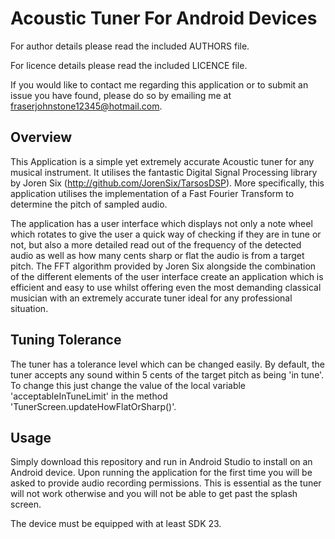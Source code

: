 # Acoustic Tuner For Android Devices

For author details please read the included AUTHORS file. 

For licence details please read the included LICENCE file.

If you would like to contact me regarding this application or to submit an issue you have found, please 
do so by emailing me at fraserjohnstone12345@hotmail.com.

## Overview

This Application is a simple yet extremely accurate Acoustic tuner for any musical instrument. It utilises
the fantastic Digital Signal Processing library by Joren Six (http://github.com/JorenSix/TarsosDSP). 
More specifically, this application utilises the implementation of a Fast Fourier Transform to
determine the pitch of sampled audio.

The application has a user interface which displays not only a note wheel which rotates to give the
user a quick way of checking if they are in tune or not, but also a more detailed read out of the
frequency of the detected audio as well as how many cents sharp or flat the audio is from a target
pitch. The FFT algorithm provided by Joren Six alongside the combination of the different elements 
of the user interface create an application which is efficient and easy to use whilst offering even the 
most demanding classical musician with an extremely accurate tuner ideal for any professional situation.

## Tuning Tolerance

The tuner has a tolerance level which can be changed easily. By default, the tuner accepts any sound
within 5 cents of the target pitch as being 'in tune'. To change this just change the value of the local
variable 'acceptableInTuneLimit' in the method 'TunerScreen.updateHowFlatOrSharp()'.

## Usage

Simply download this repository and run in Android Studio to install on an Android device. Upon
running the application for the first time you will be asked to provide audio recording permissions.
This is essential as the tuner will not work otherwise and you will not be able to get past the splash 
screen.

The device must be equipped with at least SDK 23. 
